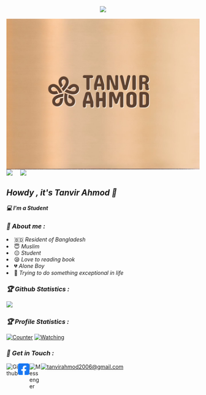 <!-- Github README -->


<p align="center">
  <img
src="https://img.shields.io/badge/Developer%20%3A-Tanvir Ahmod-red">
</p>
<a><img src="https://github.com/Tanviirriiyad/Tanviirriiyad/blob/main/image/tanviirriiyad.jpg"  
<p align="center"><a href="https://github.com/Tanviirriiyad">
<img height="165" src="https://github-readme-stats.vercel.app/api?username=Tanviirriiyad&show_icons=true&include_all_commits=true&theme=react&cache_seconds=3200&hide_border=true" /></a>
&nbsp;&nbsp;&nbsp;
<a href="https://github.com/Tanviirriiyad"><img src="https://github-readme-stats.vercel.app/api/top-langs/?username=Tanviirriiyad&layout=compact&theme=react&hide_border=true" />
</a></p>

<h2><b><i>Howdy , it's Tanvir Ahmod 👋</i></b></h2>
<b><i>💻 I'm a Student </i></b>

<h3><b><i>🤠 About me :</i></b></h3>
<li> 🇧🇩 <i>Resident of Bangladesh</i></li>
<li> 😇 <i>Muslim</i></li>
<li> 😐 <i>Student</i></li>
<li> 😪 <i>Love to reading book</i></li>
<li> 💔 <i>Alone Boy</i></li>
<li> 🐍 <i>Trying to do something exceptional in life</i></li>

###

<p/>


<h3><b><i>🏆 Github Statistics :</i></b></h3>
<a href="https://github.com/Tanviirriiyad"><img width=550 src="https://github-profile-trophy.vercel.app/?username=Tanviirriiyad&theme=dracula&no-frame=true&title=Followers,Stars,Commit,Repository,Issues"/></a>

<h3><b><i>🏆 Profile Statistics :</i></b></h3>
<a href="https://github.com/Tanviirriiyad"><img height="25" title="Counter" src="https://komarev.com/ghpvc/?username=tanviirriiyad&color=blueviolet&style=flat-square"></a>
<a href="https://github.com/TaNviiR-RiiYaD/TaNviiR-RiiYaD/watchers"><img title="Watching" src="https://img.shields.io/github/watchers/TaNviiR-RiiYaD/TaNviiR-RiiYaD?label=Watchers&color=blue&style=flat-square"></a>
<h3><b><i>📡 Get in Touch :</i></b></h3>
<a href="https://github.com/Tanviirriiyad"><img align="left" title="Github" alt="Github" width="30px" src="github.png" /></a>
<a href="https://www.facebook.com/profile.php?id=61560419285361"><img align="left" title="Facebook" alt="Facebook" width="30px" src="facebook.png" /></a>
<a href="https://m.me/MrTaNviiR"><img align="left" title="Messenger" alt="Messenger" width="30px" src="messenger.png" /></a>




<a href="mailto: tanvirahmod2006@gmail.com">![tanvirahmod2006@gmail.com](https://img.shields.io/badge/Gmail-D14836?style=for-the-badge&logo=gmail&logoColor=white)</a>
